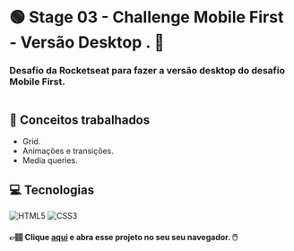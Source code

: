 # :green_circle: Stage 03 - Challenge Mobile First - Versão Desktop . :sunflower:
### **Desafio da Rocketseat para fazer a versão desktop do desafio Mobile First.**

<p align="center">
  <img src="https://user-images.githubusercontent.com/126821291/228240116-ba956250-e03a-4bdf-b89d-1c6c7c33f829.png" alt="">
</p>

## :memo: Conceitos trabalhados

- Grid.
- Animações e transições.
- Media queries.

## :computer: Tecnologias

<div>
  <!-- HTML5 -->
  <img src="https://img.shields.io/badge/HTML5-E34F26?style=for-the-badge&logo=html5&logoColor=white" alt="HTML5"/>
  <!-- CSS3 -->
  <img src="https://img.shields.io/badge/CSS3-1572B6?style=for-the-badge&logo=css3&logoColor=white" alt="CSS3"/>

  <!-- JavaScript -->
  <!-- <img src="https://img.shields.io/badge/JavaScript-F7DF1E?style=for-the-badge&logo=javascript&logoColor=black" alt="JavaScript"/> -->

  <!-- React Native -->
  <!-- <img src="https://img.shields.io/badge/React_Native-20232A?style=for-the-badge&logo=react&logoColor=61DAFB" alt="React Native"/> -->

  <!-- ReactJS -->
  <!-- <img src="https://img.shields.io/badge/React-20232A?style=for-the-badge&logo=react&logoColor=61DAFB" alt="ReactJS"/> -->
<div/>

#### 👉🏽 Clique **[aqui](https://adnilsomar.github.io/Stage03-Chagenge-MobileWeb/)** e abra esse projeto no seu seu navegador. :computer_mouse:

